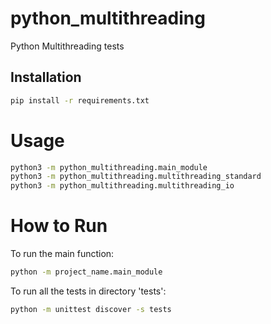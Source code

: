 # python_multithreading

Python Multithreading tests

## Installation

```sh
pip install -r requirements.txt
```

# Usage

```sh
python3 -m python_multithreading.main_module
python3 -m python_multithreading.multithreading_standard
python3 -m python_multithreading.multithreading_io
```

# How to Run

To run the main function:

```sh
python -m project_name.main_module
```

To run all the tests in directory 'tests':

```sh
python -m unittest discover -s tests
```
